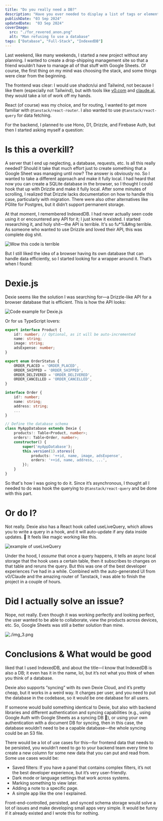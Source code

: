 ```yaml
---
title: "Do you really need a DB?"
description: "Have you ever needed to display a list of tags or elements in a single row, but wanted to avoid taking up too much space?"
publishDate: "03 Sep 2024"
updatedDate:  "03 Sep 2024"
coverImage:
  src: "./for_revered_anon.png"
  alt: "Man refusing to use a database"
tags: ["Database", "Full-Stack", "IndexedDB"]
---
```


Last weekend, like many weekends, I started a new project without any planning. I wanted to create a drop-shipping management site so that a friend wouldn’t have to manage all of that stuff with Google Sheets. Of course, the first thing on my mind was choosing the stack, and some things were clear from the beginning.

The frontend was clear: I would use shadcn/ui and Tailwind, not because I like them (especially not Tailwind), but with tools like [v0.com](http://v0.com/) and [claude.ai](http://claude.ai/), they would take a lot of work off my hands.

React (of course) was my choice, and for routing, I wanted to get more familiar with `@tanstack/react-router`. I also wanted to use `@tanstack/react-query` for data fetching.

For the backend, I planned to use Hono, D1, Drizzle, and Firebase Auth, but then I started asking myself a question:

# Is this a overkill?
A server that I end up neglecting, a database, requests, etc. Is all this really needed? Should it take that much effort just to create something that a Google Sheet was managing until now? The answer is obviously no. So I wanted to take a different approach and make it fully local. I had heard that now you can create a SQLite database in the browser, so I thought I could hook that up with Drizzle and make it fully local. After some minutes of scrolling, I realized that Drizzle lacks documentation on how to handle this case, particularly with migration. There were also other alternatives like PGlite for Postgres, but it didn’t support permanent storage.

At that moment, I remembered IndexedDB. I had never actually seen code using it or encountered any API for it; I just knew it existed. I started researching it, and holy shit—the API is terrible. It's so fu*%&#ng terrible. As someone who wanted to use Drizzle and loved their API, this was complete dog shit.

![Wow this code is terrible](./img.png)


But I still liked the idea of a browser having its own database that can handle data efficiently, so I started looking for a wrapper around it. That’s when I found:

# Dexie.js
Dexie seems like the solution I was searching for—a Drizzle-like API for a browser database that is efficient. This is how the API looks:

![Code example for Dexie.js](./img_1.png)

Or for us TypeScript lovers:

```typescript
export interface Product {
    id?: number; // Optional, as it will be auto-incremented
    name: string;
    image: string;
    adsExpense: number;
}

export enum OrderStatus {
    ORDER_PLACED = 'ORDER_PLACED',
    ORDER_SHIPPED = 'ORDER_SHIPPED',
    ORDER_DELIVERED = 'ORDER_DELIVERED',
    ORDER_CANCELLED = 'ORDER_CANCELLED',
}

interface Order {
    id?: number;
    name: string;
    address: string;
    ...
}

// Define the database schema
class MyAppDatabase extends Dexie {
    products!: Table<Product, number>;
    orders!: Table<Order, number>;
    constructor() {
        super('myAppDatabase');
        this.version(1).stores({
            products: '++id, name, image, adsExpense',
            orders: '++id, name, address, ...',
        });
    }
}
```

So that's how I was going to do it. Since it’s asynchronous, I thought all I needed to do was hook the querying to `@tanstack/react-query` and be done with this part.

# Or do I?
Not really. Dexie also has a React hook called useLiveQuery, which allows you to write a query in a hook, and it will auto-update if any data inside updates. 🤯 It feels like magic working like this.

![example of useLiveQuery](./img_2.png)

Under the hood, I _*assume*_ that once a query happens, it tells an async local storage that the hook uses a certain table, then it subscribes to changes on that table and reruns the query. But this was one of the best developer experiences I’ve had in a while. Combined with the auto-generated UI from v0/Claude and the amazing router of Tanstack, I was able to finish the project in a couple of hours.

# Did I actually solve an issue?
Nope, not really. Even though it was working perfectly and looking perfect, the user wanted to be able to collaborate, view the products across devices, etc. So, Google Sheets was still a better solution than mine.

![./img_3.png](./img_3.png)

# Conclusions & What would be good

liked that I used IndexedDB, and about the title—I know that IndexedDB is also a DB; it even has it in the name, lol, but it’s not what you think of when you think of a database.

Dexie also supports “syncing” with its own Dexie Cloud, and it’s pretty cheap, but it works in a weird way. It charges per user, and you need to put the database in the codebase, so it would be one database for all users.

If someone would build something identical to Dexie, but also with backend libraries and different authentication and syncing capabilities (e.g., using Google Auth with Google Sheets as a syncing DB 🤯), or using your own authentication with a document DB for syncing, then in this case, the database wouldn’t need to be a capable database—the whole syncing could be an S3 file.

There would be a lot of use cases for this—for frontend data that needs to be persisted, you wouldn’t need to go to your backend team every time to create a new column for some new data that you can put and read from. Some use cases would be:

- Saved filters: If you have a panel that contains complex filters, it’s not the best developer experience, but it’s very user-friendly.
- Dark mode or language settings that work across systems.
- Marking something to view later.
- Adding a note to a specific page.
- A simple app like the one I explained.

Front-end-controlled, persisted, and synced schema storage would solve a lot of issues and make developing small apps very simple. It would be funny if it already existed and I wrote this for nothing.
